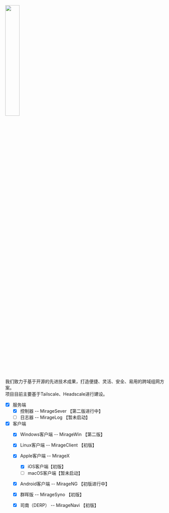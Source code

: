 
<img src="https://user-images.githubusercontent.com/7601383/222609359-d1eaf48f-6af6-4069-9608-089d2ffc852f.png" width="30%" height="30%"/>     
   
我们致力于基于开源的先进技术成果，打造便捷、灵活、安全、易用的跨域组网方案。   
项目目前主要基于Tailscale、Headscale进行建设。   
   
- [x] 服务端
   - [x] 控制器 -- MirageSever 【第二版进行中】   
   - [ ] 日志器 -- MirageLog 【暂未启动】 
- [x] 客户端
   - [x] Windows客户端      --  MirageWin   【第二版】   
   - [x] Linux客户端  --     MirageClient  【初版】    
           
   - [x] Apple客户端       --     MirageX
     - [x] iOS客户端【初版】    
     - [ ] macOS客户端【暂未启动】   
   - [x] Android客户端       --   MirageNG  【初版进行中】   
   - [x] 群晖版         -- MirageSyno     【初版】
   - [x] 司南（DERP）    -- MirageNavi     【初版】 

   
